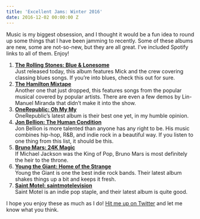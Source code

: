 ```yaml
---
title: 'Excellent Jams: Winter 2016'
date: 2016-12-02 00:00:00 Z
---
```


Music is my biggest obsession, and I thought it would be a fun idea to round up some things that I have been jamming to recently. Some of these albums are new, some are not-so-new, but they are all great. I’ve included Spotify links to all of them. Enjoy!

1. **[The Rolling Stones: Blue & Lonesome](https://open.spotify.com/album/43TJjpNBfw0qY6E87VeIxX)**    
Just released today, this album features Mick and the crew covering classing blues songs. If you’re into blues, check this out for sure. 
2. **[The Hamilton Mixtape](https://open.spotify.com/album/5AgsHUKFxr5DApRCmulIqJ)**    
Another one that just dropped, this features songs from the popular musical covered by popular artists. There are even a few demos by Lin-Manuel Miranda that didn’t make it into the show. 
3. **[OneRepublic: Oh My My](https://open.spotify.com/album/30Ni9qg2MBeeZXybsMOQ7m)**    
OneRepublic’s latest album is their best one yet, in my humble opinion. 
4. **[Jon Bellion: The Human Condition](https://open.spotify.com/album/2jJReDZqTuAxr4R0ItimZc)**   
Jon Bellion is more talented than anyone has any right to be. His music combines hip-hop, R&B, and indie rock in a beautiful way. If you listen to one thing from this list, it should be this. 
5. **[Bruno Mars: 24K Magic](https://open.spotify.com/album/4PgleR09JVnm3zY1fW3XBA)**   
If Michael Jackson was the King of Pop, Bruno Mars is most definitely the heir to the throne. 
6. **[Young the Giant: Home of the Strange](https://open.spotify.com/album/3PYk8e7eo2t5CA1Y3AvhaG)**    
Young the Giant is one the best indie rock bands. Their latest album shakes things up a bit and keeps it fresh. 
7. **[Saint Motel: saintmotelevision](https://open.spotify.com/album/43URJ507cdoIRy3GJdfxjs)**    
Saint Motel is an indie pop staple, and their latest album is quite good. 

I hope you enjoy these as much as I do! [Hit me up on Twitter](https://twitter.com/chase_mccoy) and let me know what you think. 